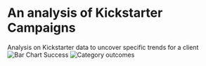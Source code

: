 # An analysis of Kickstarter Campaigns
Analysis on Kickstarter data to uncover specific trends for a client
![Bar Chart Success](https://user-images.githubusercontent.com/18335464/205096189-8188a411-3737-40be-a4fb-f52834507124.png)
![Category outcomes](https://user-images.githubusercontent.com/18335464/205096329-ea9e6279-8c73-4837-82cb-d1cda90edf3f.png)
